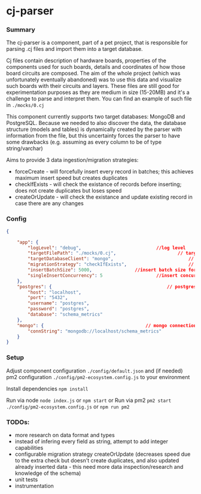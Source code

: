 
# cj-parser


### Summary 

The cj-parser is a component, part of a pet project, that is responsible for parsing .cj files and import them into a target database.

Cj files contain description of hardware boards, properties of the components used for such boards, details and coordinates of how those board circuits are composed. 
The aim of the whole project (which was unfortunately eventually abandoned) was to use this data and visualize such boards with their circuits and layers.
These files are still good for experimentation purposes as they are medium in size (15-20MB) and it's a challenge to parse and interpret them.
You can find an example of such file in `./mocks/0.cj`

This component currently supports two target databases: MongoDB and PostgreSQL.
Because we needed to also discover the data, the database structure (models and tables) is dynamically created by the parser with information from the file, but this uncertainty forces the parser to have some drawbacks (e.g. assuming as every column to be of type string/varchar) 

Aims to provide 3 data ingestion/migration strategies:
- forceCreate - will forcefully insert every record in batches; this achieves maximum insert speed but creates duplicates
- checkIfExists - will check the existance of records before inserting; does not create duplicates but loses speed
- createOrUpdate - will check the existance and update existing record in case there are any changes

### Config

```json
{

	"app": {
		"logLevel": "debug",							//log level
		"targetFilePath": "./mocks/0.cj",						// target file path 
		"targetDatabaseClient": "mongo",					        // target database
		"migrationStrategy": "checkIfExists",						// forceCreate, checkIfExists or createOrUpdate
		"insertBatchSize": 5000,				//insert batch size for forceCreate mode
        "singleInsertConcurrency": 5					//insert concurrency for checkIfExists and createOrUpdate modes
	},
	"postgres": {									        // postgres connection details
		"host": "localhost",
		"port": "5432",
		"username": "postgres",
		"password": "postgres",
		"database": "schema_metrics"
	},
	"mongo": {										// mongo connection details
		"connString": "mongodb://localhost/schema_metrics"
	}
}
```

### Setup

Adjust component configuration `./config/default.json` and (if needed) pm2 configuration `./config/pm2-ecosystem.config.js` to your environment

Install dependencies `npm install`

Run via node `node index.js` or `npm start`
or
Run via pm2 `pm2 start ./config/pm2-ecosystem.config.js` or `npm run pm2`


### TODOs:
- more research on data format and types
- instead of infering every field as string, attempt to add integer capabilities
- configurable migration strategy createOrUpdate (decreases speed due to the extra check but doesn't create duplicates, and also updated already inserted data - this need more data inspection/research and knowledge of the schema)
- unit tests
- instrumentation
